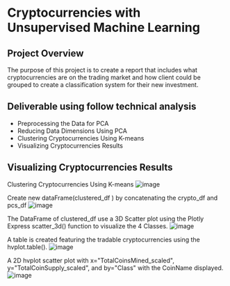 # Cryptocurrencies with Unsupervised Machine Learning

## Project Overview

The purpose of this project is to create a report that includes what cryptocurrencies are on the trading market and  how client could be grouped to create a classification system for their new investment.


## Deliverable  using follow technical analysis

-  Preprocessing the Data for PCA
-  Reducing Data Dimensions Using PCA
-  Clustering Cryptocurrencies Using K-means
-  Visualizing Cryptocurrencies Results

## Visualizing Cryptocurrencies Results

Clustering Cryptocurrencies Using K-means
![image](https://github.com/NadaAdem/Crypto_currencies/blob/main/Resources/elbow_curve.png)


Create  new  dataFrame(clustered_df ) by concatenating the crypto_df and pcs_df
![image](https://github.com/NadaAdem/Crypto_currencies/blob/main/Resources/clustered_df.png)



The DataFrame of clustered_df use a 3D Scatter plot using the Plotly Express scatter_3d() function to visualize the 4 Classes.
![image](https://github.com/NadaAdem/Crypto_currencies/blob/main/Resources/3D%20Plot.png)




A table is created featuring the tradable cryptocurrencies using the hvplot.table().
![image](https://github.com/NadaAdem/Crypto_currencies/blob/main/Resources/hvplot.table.png)


A 2D hvplot scatter plot with x="TotalCoinsMined_scaled", y="TotalCoinSupply_scaled", and by="Class" with the CoinName displayed.
![image](https://github.com/NadaAdem/Crypto_currencies/blob/main/Resources/scatter.png)


